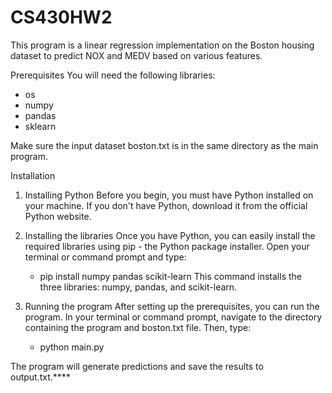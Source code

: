 # CS430HW2
This program is a linear regression implementation on the Boston housing dataset to predict NOX and MEDV based on various features.

Prerequisites
You will need the following libraries:
- os
- numpy
- pandas
- sklearn

Make sure the input dataset boston.txt is in the same directory as the main program.

Installation
1. Installing Python
Before you begin, you must have Python installed on your machine. If you don't have Python, download it from the official Python website.

2. Installing the libraries
Once you have Python, you can easily install the required libraries using pip - the Python package installer. Open your terminal or command prompt and type:
    - pip install numpy pandas scikit-learn
This command installs the three libraries: numpy, pandas, and scikit-learn.

3. Running the program
After setting up the prerequisites, you can run the program. In your terminal or command prompt, navigate to the directory containing the program and boston.txt file. Then, type:
    - python main.py

The program will generate predictions and save the results to output.txt.****
